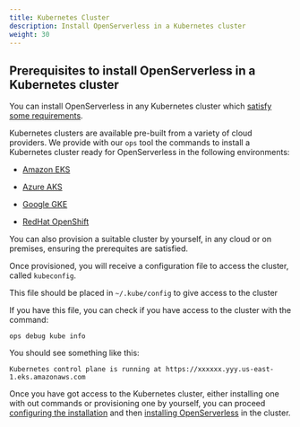 ```yaml
---
title: Kubernetes Cluster
description: Install OpenServerless in a Kubernetes cluster
weight: 30
---
```

## Prerequisites to install OpenServerless in a Kubernetes cluster

You can install OpenServerless in any Kubernetes cluster which 
[satisfy some requirements](/docs/installation/prereq/kubernetes/cluster/).

Kubernetes clusters are available pre-built from a variety of cloud
providers. We provide with our `ops` tool the commands to install a
Kubernetes cluster ready for OpenServerless in the following
environments:

- [Amazon EKS](/docs/installation/prereq/kubernetes/eks/)

- [Azure AKS](/docs/installation/prereq/kubernetes/aks/)

- [Google GKE](/docs/installation/prereq/kubernetes/gke/)

- [RedHat OpenShift](/docs/installation/prereq/kubernetes/openshift/)

You can also provision a suitable cluster by yourself, in any cloud or
on premises, ensuring the prerequites are satisfied.

Once provisioned, you will receive a configuration file to access the
cluster, called `kubeconfig`.

This file should be placed in `~/.kube/config` to give access to the
cluster

If you have this file, you can check if you have access to the cluster
with the command:

    ops debug kube info

You should see something like this:

    Kubernetes control plane is running at https://xxxxxx.yyy.us-east-1.eks.amazonaws.com

Once you have got access to the Kubernetes cluster, either installing
one with out commands or provisioning one by yourself, you can proceed
[configuring the installation](/docs/installation/configure/) and then
[installing OpenServerless](/docs/installation/install/cluster/) in the
cluster.
